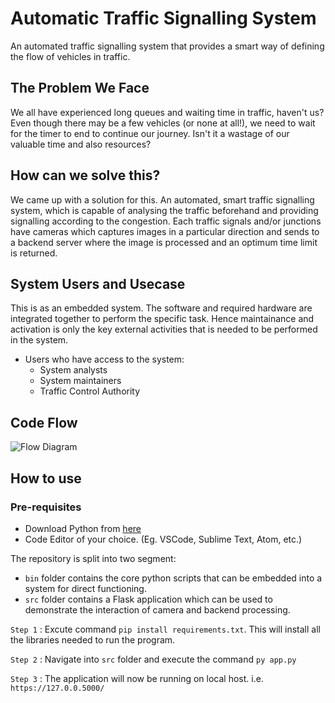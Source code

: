 # Automatic Traffic Signalling System

An automated traffic signalling system that provides a smart way of defining the flow of vehicles in traffic.

## The Problem We Face

We all have experienced long queues and waiting time in traffic, haven't us? Even though there may be a few vehicles (or none at all!), we need to wait for the timer to end to continue our journey. Isn't it a wastage of our valuable time and also resources?

## How can we solve this?

We came up with a solution for this. An automated, smart traffic signalling system, which is capable of analysing the traffic beforehand and providing signalling according to the congestion. Each traffic signals and/or junctions have cameras which captures images in a particular direction and sends to a backend server where the image is processed and an optimum time limit is returned.

## System Users and Usecase

This is as an embedded system. The software and required hardware are integrated together to perform the specific task. Hence maintainance and activation is only the key external activities that is needed to be performed in the system.

- Users who have access to the system:
    - System analysts
    - System maintainers
    - Traffic Control Authority

## Code Flow

![Flow Diagram](https://github.com/snehakumares/2021_IBM_Code_Challenge_AutomaticTrafficSystem/blob/main/images/flow.png)

## How to use

### Pre-requisites
- Download Python from [here](https://www.python.org/downloads/)
- Code Editor of your choice. (Eg. VSCode, Sublime Text, Atom, etc.)

The repository is split into two segment:
- `bin` folder contains the core python scripts that can be embedded into a system for direct functioning.
- `src` folder contains a Flask application which can be used to demonstrate the interaction of camera and backend processing.

`Step 1` : Excute command ```pip install requirements.txt```. This will install all the libraries needed to run the program.

`Step 2` : Navigate into `src` folder and execute the command `py app.py`

`Step 3` : The application will now be running on local host. i.e. `https://127.0.0.5000/`
